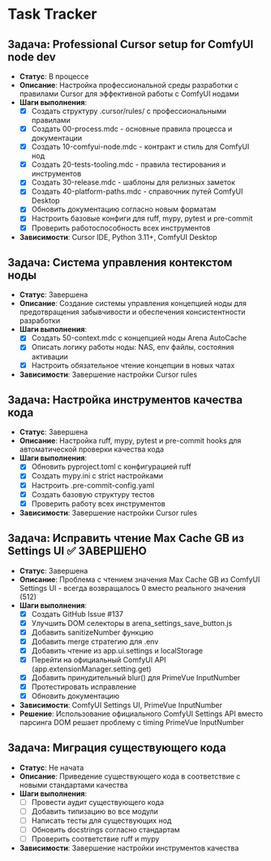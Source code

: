 # Task Tracker

## Задача: Professional Cursor setup for ComfyUI node dev

* **Статус**: В процессе
* **Описание**: Настройка профессиональной среды разработки с правилами Cursor для эффективной работы с ComfyUI нодами
* **Шаги выполнения**:
  * [x] Создать структуру .cursor/rules/ с профессиональными правилами
  * [x] Создать 00-process.mdc - основные правила процесса и документации
  * [x] Создать 10-comfyui-node.mdc - контракт и стиль для ComfyUI нод
  * [x] Создать 20-tests-tooling.mdc - правила тестирования и инструментов
  * [x] Создать 30-release.mdc - шаблоны для релизных заметок
  * [x] Создать 40-platform-paths.mdc - справочник путей ComfyUI Desktop
  * [x] Обновить документацию согласно новым форматам
  * [x] Настроить базовые конфиги для ruff, mypy, pytest и pre-commit
  * [x] Проверить работоспособность всех инструментов
* **Зависимости**: Cursor IDE, Python 3.11+, ComfyUI Desktop

## Задача: Система управления контекстом ноды

* **Статус**: Завершена
* **Описание**: Создание системы управления концепцией ноды для предотвращения забывчивости и обеспечения консистентности разработки
* **Шаги выполнения**:
  * [x] Создать 50-context.mdc с концепцией ноды Arena AutoCache
  * [x] Описать логику работы ноды: NAS, env файлы, состояния активации
  * [x] Настроить обязательное чтение концепции в новых чатах
* **Зависимости**: Завершение настройки Cursor rules

## Задача: Настройка инструментов качества кода

* **Статус**: Завершена
* **Описание**: Настройка ruff, mypy, pytest и pre-commit hooks для автоматической проверки качества кода
* **Шаги выполнения**:
  * [x] Обновить pyproject.toml с конфигурацией ruff
  * [x] Создать mypy.ini с strict настройками
  * [x] Настроить .pre-commit-config.yaml
  * [x] Создать базовую структуру тестов
  * [x] Проверить работу всех инструментов
* **Зависимости**: Завершение настройки Cursor rules

## Задача: Исправить чтение Max Cache GB из Settings UI ✅ ЗАВЕРШЕНО

* **Статус**: Завершена
* **Описание**: Проблема с чтением значения Max Cache GB из ComfyUI Settings UI - всегда возвращалось 0 вместо реального значения (512)
* **Шаги выполнения**:
  * [x] Создать GitHub Issue #137
  * [x] Улучшить DOM селекторы в arena_settings_save_button.js
  * [x] Добавить sanitizeNumber функцию
  * [x] Добавить merge стратегию для .env
  * [x] Добавить чтение из app.ui.settings и localStorage
  * [x] Перейти на официальный ComfyUI API (app.extensionManager.setting.get)
  * [x] Добавить принудительный blur() для PrimeVue InputNumber
  * [x] Протестировать исправление
  * [x] Обновить документацию
* **Зависимости**: ComfyUI Settings UI, PrimeVue InputNumber
* **Решение**: Использование официального ComfyUI Settings API вместо парсинга DOM решает проблему с timing PrimeVue InputNumber

## Задача: Миграция существующего кода

* **Статус**: Не начата
* **Описание**: Приведение существующего кода в соответствие с новыми стандартами качества
* **Шаги выполнения**:
  * [ ] Провести аудит существующего кода
  * [ ] Добавить типизацию во все модули
  * [ ] Написать тесты для существующих нод
  * [ ] Обновить docstrings согласно стандартам
  * [ ] Проверить соответствие ruff и mypy
* **Зависимости**: Завершение настройки инструментов качества
